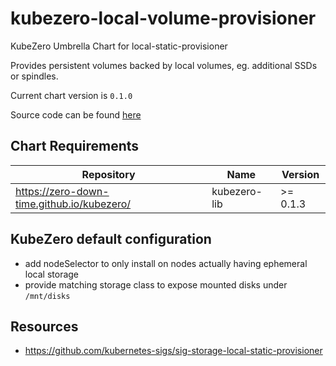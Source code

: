 kubezero-local-volume-provisioner
=================================
KubeZero Umbrella Chart for local-static-provisioner

Provides persistent volumes backed by local volumes, eg. additional SSDs or spindles.

Current chart version is `0.1.0`

Source code can be found [here](https://kubezero.com)

## Chart Requirements

| Repository | Name | Version |
|------------|------|---------|
| https://zero-down-time.github.io/kubezero/ | kubezero-lib | >= 0.1.3 |

## KubeZero default configuration

- add nodeSelector to only install on nodes actually having ephemeral local storage
- provide matching storage class to expose mounted disks under `/mnt/disks`

## Resources

- https://github.com/kubernetes-sigs/sig-storage-local-static-provisioner
